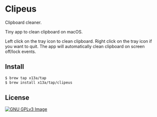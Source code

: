 # Clipeus

Clipboard cleaner.

Tiny app to clean clipboard on macOS.

Left click on the tray icon to clean clipboard.
Right click on the tray icon if you want to quit.
The app will automatically clean clipboard on screen off/lock events.

## Install

```sh
$ brew tap x13a/tap
$ brew install x13a/tap/clipeus
```

## License

[![GNU GPLv3 Image](https://www.gnu.org/graphics/gplv3-127x51.png)](https://www.gnu.org/licenses/gpl-3.0.en.html)

